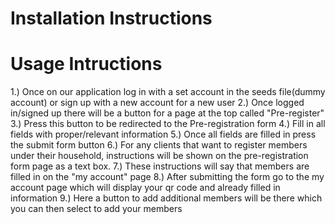 # Installation Instructions 

# Usage Intructions
1.) Once on our application log in with a set account in the seeds file(dummy account) or sign up with a new account for a new user 
2.) Once logged in/signed up there will be a button for a page at the top called "Pre-register" 
3.) Press this button to be redirected to the Pre-registration form 
4.) Fill in all fields with proper/relevant information 
5.) Once all fields are filled in press the submit form button 
6.) For any clients that want to register members under their household, instructions will be shown on the pre-registration form page as a text box.
7.) These instructions will say that members are filled in on the "my account" page
8.) After submitting the form go to the my account page which will display your qr code and already filled in information 
9.) Here a button to add additional members will be there which you can then select to add your members 

